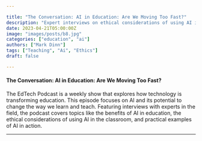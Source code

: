 ```yaml
---

title: "The Conversation: AI in Education: Are We Moving Too Fast?"
description: "Expert interviews on ethical considerations of using AI in the classroom"
date: 2023-04-21T05:00:00Z
image: "images/posts/b8.jpg"
categories: ["education", "ai"]
authors: ["Mark Dinn"]
tags: ["Teaching", "Ai", "Ethics"]
draft: false

---
```




#### The Conversation: AI in Education: Are We Moving Too Fast?

The EdTech Podcast is a weekly show that explores how technology is transforming education. This episode focuses on AI and its potential to change the way we learn and teach. Featuring interviews with experts in the field, the podcast covers topics like the benefits of AI in education, the ethical considerations of using AI in the classroom, and practical examples of AI in action.



---

